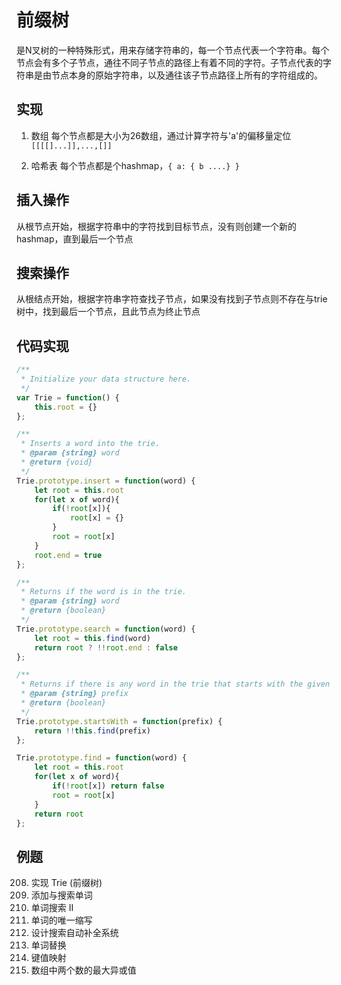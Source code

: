 # 前缀树

是N叉树的一种特殊形式，用来存储字符串的，每一个节点代表一个字符串。每个节点会有多个子节点，通往不同子节点的路径上有着不同的字符。子节点代表的字符串是由节点本身的原始字符串，以及通往该子节点路径上所有的字符组成的。

## 实现

1. 数组
    每个节点都是大小为26数组，通过计算字符与'a'的偏移量定位 `[[[[]...]],...,[]]`

2. 哈希表
    每个节点都是个hashmap，`{ a: { b ....} }`

## 插入操作

从根节点开始，根据字符串中的字符找到目标节点，没有则创建一个新的hashmap，直到最后一个节点

## 搜索操作

从根结点开始，根据字符串字符查找子节点，如果没有找到子节点则不存在与trie树中，找到最后一个节点，且此节点为终止节点

## 代码实现

```js
/**
 * Initialize your data structure here.
 */
var Trie = function() {
    this.root = {}
};

/**
 * Inserts a word into the trie. 
 * @param {string} word
 * @return {void}
 */
Trie.prototype.insert = function(word) {
    let root = this.root
    for(let x of word){
        if(!root[x]){
            root[x] = {}
        }
        root = root[x]
    }
    root.end = true
};

/**
 * Returns if the word is in the trie. 
 * @param {string} word
 * @return {boolean}
 */
Trie.prototype.search = function(word) {
    let root = this.find(word)
    return root ? !!root.end : false
};

/**
 * Returns if there is any word in the trie that starts with the given prefix. 
 * @param {string} prefix
 * @return {boolean}
 */
Trie.prototype.startsWith = function(prefix) {
    return !!this.find(prefix)
};

Trie.prototype.find = function(word) {
    let root = this.root
    for(let x of word){
        if(!root[x]) return false
        root = root[x]
    }
    return root
};
```

## 例题

208. 实现 Trie (前缀树)
211. 添加与搜索单词
212. 单词搜索 II
213. 单词的唯一缩写 
214. 设计搜索自动补全系统
215. 单词替换
216. 键值映射
217. 数组中两个数的最大异或值